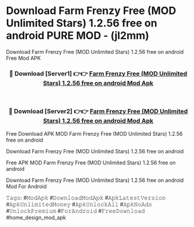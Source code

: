 # Download Farm Frenzy Free (MOD Unlimited Stars) 1.2.56 free on android PURE MOD - (jl2mm)
Download Farm Frenzy Free (MOD Unlimited Stars) 1.2.56 free on android Free Mod APK

<div align="center">
<h3>🔴 Download [Server1] 👉👉 <a href="https://apk-comot.site?title=Farm_Frenzy_Free_(MOD_Unlimited_Stars)_1.2.56_free_on_android">Farm Frenzy Free (MOD Unlimited Stars) 1.2.56 free on android Mod Apk</a></h3><br>

<h3>🔴 Download [Server2] 👉👉 <a href="https://apk-comot.site?title=Farm_Frenzy_Free_(MOD_Unlimited_Stars)_1.2.56_free_on_android">Farm Frenzy Free (MOD Unlimited Stars) 1.2.56 free on android Mod Apk</a></h3>
</div>


Free Download APK MOD Farm Frenzy Free (MOD Unlimited Stars) 1.2.56 free on android

Download Farm Frenzy Free (MOD Unlimited Stars) 1.2.56 free on android 

Free APK MOD Farm Frenzy Free (MOD Unlimited Stars) 1.2.56 free on android 

Download Farm Frenzy Free (MOD Unlimited Stars) 1.2.56 free on android Mod For Android

𝚃𝚊𝚐𝚜: #𝙼𝚘𝚍𝙰𝚙𝚔 #𝙳𝚘𝚠𝚗𝚕𝚘𝚊𝚍𝙼𝚘𝚍𝙰𝚙𝚔 #𝙰𝚙𝚔𝙻𝚊𝚝𝚎𝚜𝚝𝚅𝚎𝚛𝚜𝚒𝚘𝚗 #𝙰𝚙𝚔𝚄𝚗𝚕𝚒𝚖𝚒𝚝𝚎𝚍𝙼𝚘𝚗𝚎𝚢 #𝙰𝚙𝚔𝚄𝚗𝚕𝚘𝚌𝚔𝙰𝚕𝚕 #𝙰𝚙𝚔𝙽𝚘𝙰𝚍𝚜 #𝚄𝚗𝚕𝚘𝚌𝚔𝙿𝚛𝚎𝚖𝚒𝚞𝚖 #𝙵𝚘𝚛𝙰𝚗𝚍𝚛𝚘𝚒𝚍 #𝙵𝚛𝚎𝚎𝙳𝚘𝚠𝚗𝚕𝚘𝚊𝚍 #home_design_mod_apk